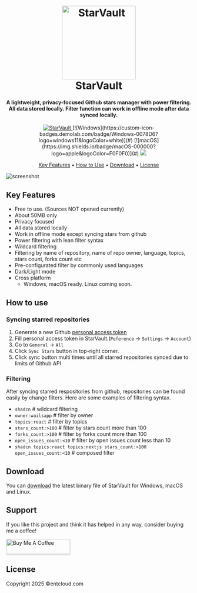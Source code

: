 <h1 align="center">
  <br>
  <a href="https://github.com/entcloudcom/StarVault/"><img src="https://raw.githubusercontent.com/entcloudcom/StarVault/master/assets/img/logo.png" alt="StarVault" width="200"></a>
  <br>
    StarVault
  <br>
</h1>

<h4 align="center">A lightweight, privacy-focused Github stars manager with power filtering. All data stored locally. Filter function can work in offline mode after data synced locally.</h4>

<p align="center">
  <a href="https://github.com/entcloudcom/StarVault/">
    <img src="https://img.shields.io/github/v/release/entcloudcom/StarVault"
         alt="StarVault">
  </a>
  [![Windows](https://custom-icon-badges.demolab.com/badge/Windows-0078D6?logo=windows11&logoColor=white)](#)
  [![macOS](https://img.shields.io/badge/macOS-000000?logo=apple&logoColor=F0F0F0)](#)
  <a href="https://www.paypal.me/leopku">
    <img src="https://img.shields.io/badge/$-donate-ff69b4.svg?maxAge=2592000&amp;style=flat">
  </a>
</p>

<p align="center">
  <a href="#key-features">Key Features</a> •
  <a href="#how-to-use">How to Use</a> •
  <a href="#download">Download</a> •
  <a href="#license">License</a>
</p>

![screenshot](https://raw.githubusercontent.com/entcloudcom/StarVault/master/assets/screenshot.png)

## Key Features

* Free to use. (Sources NOT opened currently)
* About 50MB only
* Privacy focused
* All data stored locally
* Work in offline mode except syncing stars from github
* Power filtering with lean filter syntax
* Wildcard filtering
* Filtering by name of repository, name of repo owner, language, topics, stars count, forks count etc
* Pre-configurated filter by commonly used languages
* Dark/Light mode
* Cross platform
  - Windows, macOS ready. Linux coming soon.

## How to use

### Syncing starred repositories
1. Generate a new Github <a href="https://github.com/settings/personal-access-tokens/new" target="_blank">personal access token</a>
2. Fill personal access token in StarVault.(`Peference` -> `Settings` -> `Account`)
3. Go to `General` -> `All`
4. Click `Sync Stars` button in top-right corner.
5. Click sync button multi times until all starred repositories synced due to limits of Github API

### Filtering
After syncing starred respositories from github, repositories can be found easily by change filters. Here are some examples of filtering syntax.

* `shadcn`  # wildcard filtering
* `owner:wailsapp` # filter by owner
* `topics:react` # filter by topics
* `stars_count:>100` # filter by stars count more than 100
* `forks_count:>100` # filter by forks count more than 100
* `open_issues_count:<10` # filter by open issues count less than 10
* `shadcn topics:react topics:nextjs stars_count:>100 open_issues_count:<10` # composed filter

## Download

You can [download](https://github.com/entcloudcom/StarVault/releases) the latest binary file of StarVault for Windows, macOS and Linux.

## Support

If you like this project and think it has helped in any way, consider buying me a coffee!

<a href="https://www.paypal.me/leopku" target="_blank"><img src="app/img/bmc-button.png" alt="Buy Me A Coffee" style="height: 41px !important;width: 174px !important;box-shadow: 0px 3px 2px 0px rgba(190, 190, 190, 0.5) !important;-webkit-box-shadow: 0px 3px 2px 0px rgba(190, 190, 190, 0.5) !important;" ></a>


## License

Copyright 2025 &copy;entcloud.com
